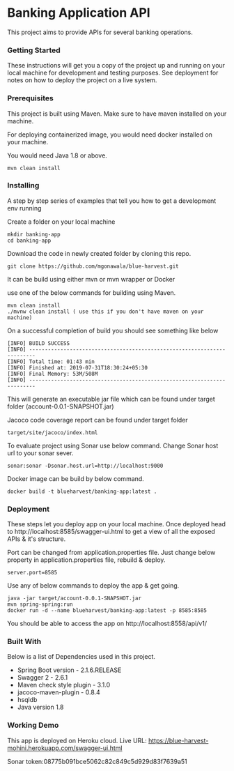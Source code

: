 # Banking Application API

This project aims to provide APIs for several banking 
operations.

### Getting Started 

These instructions will get you a copy of the project up and running on your local machine for development and testing purposes. See deployment for notes on how to deploy the project on a live system.

### Prerequisites

This project is built using Maven.
Make sure to have maven installed on your machine.

For deploying containerized image, you would need docker 
installed on your machine.

You would need Java 1.8 or above.

```
mvn clean install
```

### Installing

A step by step series of examples that tell you how to get a development env running

Create a folder on your local machine

```
mkdir banking-app
cd banking-app
```

Download the code in newly created folder by cloning this repo.

```
git clone https://github.com/mgonawala/blue-harvest.git
```

It can be build using either mvn or mvn wrapper or Docker

use one of the below commands for building using Maven.
```
mvn clean install
./mvnw clean install ( use this if you don't have maven on your machine)

```
On a successful completion of build you should see something like below
```
[INFO] BUILD SUCCESS
[INFO] ------------------------------------------------------------------------
[INFO] Total time: 01:43 min
[INFO] Finished at: 2019-07-31T18:30:24+05:30
[INFO] Final Memory: 53M/508M
[INFO] ------------------------------------------------------------------------
```
This will generate an executable jar file which can be
found under target folder (account-0.0.1-SNAPSHOT.jar)

Jacoco code coverage report can be found under target folder 
```
target/site/jacoco/index.html
```

To evaluate project using Sonar use below command.
Change Sonar host url to your sonar sever.
```
sonar:sonar -Dsonar.host.url=http://localhost:9000
```
Docker image can be build by below command.
```
docker build -t blueharvest/banking-app:latest .
```

### Deployment

These steps let you deploy app on your local machine.
Once deployed head to http://localhost:8585/swagger-ui.html to get a view
of all the exposed APIs & it's structure.

Port can be changed from application.properties file.
Just change below property in application.properties file, rebuild & deploy.

```
server.port=8585
``` 

Use any of below commands to deploy the app & get going.

```
java -jar target/account-0.0.1-SNAPSHOT.jar
mvn spring-spring:run
docker run -d --name blueharvest/banking-app:latest -p 8585:8585
```

You should be able to access the app on http://localhost:8558/api/v1/

### Built With

Below is a list of Dependencies used in this project.

*  Spring Boot version - 2.1.6.RELEASE
*  Swagger 2 - 2.6.1
*  Maven check style plugin - 3.1.0
*  jacoco-maven-plugin - 0.8.4
*  hsqldb
*  Java version 1.8

### Working Demo

This app is deployed on Heroku cloud.
Live URL: https://blue-harvest-mohini.herokuapp.com/swagger-ui.html

Sonar token:08775b091bce5062c82c849c5d929d83f7639a51
